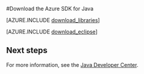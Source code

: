 <properties 
	pageTitle="Download the Azure SDK for Java (Windows)" 
	description="Download the Azure SDK for Java. Code provided for Maven. Install steps provided for the Azure Tookit for Eclipse." 
	services="" 
	documentationCenter="java" 
	authors="rmcmurray" 
	manager="wpickett" 
	editor=""/>

<tags
	ms.service="multiple"
	ms.date="01/09/2016"
	wacn.date=""/>

#Download the Azure SDK for Java

[AZURE.INCLUDE [download_libraries](../includes/download_libraries.md)]

[AZURE.INCLUDE [download_eclipse](../includes/download_eclipse.md)]

## Next steps

For more information, see the [Java Developer Center](/develop/java/).
